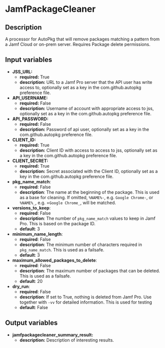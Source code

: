 # JamfPackageCleaner

## Description

A processor for AutoPkg that will remove packages matching a pattern from a Jamf Cloud or on-prem server. Requires Package delete permissions.

## Input variables

- **JSS_URL:**
  - **required:** True
  - **description:** URL to a Jamf Pro server that the API user has write access to, optionally set as a key in the com.github.autopkg preference file.
- **API_USERNAME:**
  - **required:** False
  - **description:** Username of account with appropriate access to jss, optionally set as a key in the com.github.autopkg preference file.
- **API_PASSWORD:**
  - **required:** False
  - **description:** Password of api user, optionally set as a key in the com.github.autopkg preference file.
- **CLIENT_ID:**
  - **required:** True
  - **description:** Client ID with access to access to jss, optionally set as a key in the com.github.autopkg preference file.
- **CLIENT_SECRET:**
  - **required:** True
  - **description:** Secret associated with the Client ID, optionally set as a key in the com.github.autopkg preference file.
- **pkg_name_match**:
  - **required**: False
  - **description**: The name at the beginning of the package. This is used as a base for cleaning. If omitted, `%NAME%-`, e.g. `Google Chrome-`, or `%NAME%_`, e.g. =`Google Chrome_`, will be matched.
- **versions_to_keep**:
  - **required**: False
  - **description**: The number of `pkg_name_match` values to keep in Jamf Pro. This is based on the package ID.
  - **default**: 3
- **minimum_name_length**:
  - **required**: False
  - **description**: The minimum number of characters required in `pkg_name_match`. This is used as a failsafe.
  - **default**: 3
- **maximum_allowed_packages_to_delete**:
  - **required**: False
  - **description**: The maximum number of packages that can be deleted. This is used as a failsafe.
  - **default**: 20
- **dry_run**:
  - **required**: False
  - **description**: If set to True, nothing is deleted from Jamf Pro. Use together with `-vv` for detailed information. This is used for testing
  - **default**: False

## Output variables

- **jamfpackagecleaner_summary_result:**
  - **description:** Description of interesting results.
